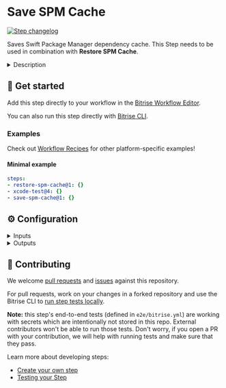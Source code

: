 # Save SPM Cache

[![Step changelog](https://shields.io/github/v/release/bitrise-steplib/bitrise-step-save-spm-cache?include_prereleases&label=changelog&color=blueviolet)](https://github.com/bitrise-steplib/bitrise-step-save-spm-cache/releases)

Saves Swift Package Manager dependency cache. This Step needs to be used in combination with **Restore SPM Cache**.

<details>
<summary>Description</summary>

Saves Swift Package Manager dependency cache. This Step needs to be used in combination with **Restore SPM Cache**.

This Step is based on [key-based caching](https://devcenter.bitrise.io/en/builds/caching/key-based-caching.html) and sets up the cache key and path automatically for SPM dependencies. If you'd like to change the cache key (or paths to cache), you might want to use the generic [Save cache](https://github.com/bitrise-steplib/bitrise-step-save-cache) Step instead.

#### Related steps

[Restore SPM cache](https://github.com/bitrise-steplib/bitrise-step-restore-spm-cache/)

[Save cache](https://github.com/bitrise-steplib/bitrise-step-save-cache/)

</details>

## 🧩 Get started

Add this step directly to your workflow in the [Bitrise Workflow Editor](https://devcenter.bitrise.io/steps-and-workflows/steps-and-workflows-index/).

You can also run this step directly with [Bitrise CLI](https://github.com/bitrise-io/bitrise).

### Examples

Check out [Workflow Recipes](https://github.com/bitrise-io/workflow-recipes#-key-based-caching-beta) for other platform-specific examples!

#### Minimal example
```yaml
steps:
- restore-spm-cache@1: {}
- xcode-test@4: {}
- save-spm-cache@1: {}
```


## ⚙️ Configuration

<details>
<summary>Inputs</summary>

| Key | Description | Flags | Default |
| --- | --- | --- | --- |
| `verbose` | Enable logging additional information for troubleshooting | required | `false` |
| `derived_data_path` | Path of the project's derived data folder | required | `~/Library/Developer/Xcode/DerivedData/**` |
</details>

<details>
<summary>Outputs</summary>
There are no outputs defined in this step
</details>

## 🙋 Contributing

We welcome [pull requests](https://github.com/bitrise-steplib/bitrise-step-save-spm-cache/pulls) and [issues](https://github.com/bitrise-steplib/bitrise-step-save-spm-cache/issues) against this repository.

For pull requests, work on your changes in a forked repository and use the Bitrise CLI to [run step tests locally](https://devcenter.bitrise.io/bitrise-cli/run-your-first-build/).

**Note:** this step's end-to-end tests (defined in `e2e/bitrise.yml`) are working with secrets which are intentionally not stored in this repo. External contributors won't be able to run those tests. Don't worry, if you open a PR with your contribution, we will help with running tests and make sure that they pass.


Learn more about developing steps:

- [Create your own step](https://devcenter.bitrise.io/contributors/create-your-own-step/)
- [Testing your Step](https://devcenter.bitrise.io/contributors/testing-and-versioning-your-steps/)
